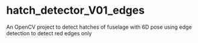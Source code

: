 # hatch_detector_V01_edges
An OpenCV project to detect hatches of fuselage with 6D pose using edge detection to detect red edges only
